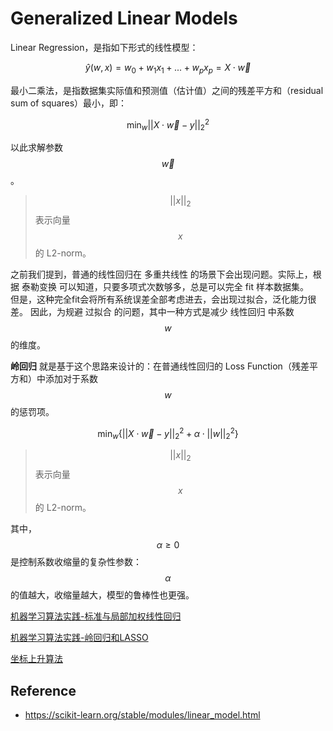 <!-- toc -->

# Generalized Linear Models


Linear Regression，是指如下形式的线性模型：

$$
\hat{y}(w, x) = w_0 + w_1 x_1 + ... + w_p x_p = X \cdot \vec{w}
$$

最小二乘法，是指数据集实际值和预测值（估计值）之间的残差平方和（residual sum of squares）最小，即：

$$
\min_w ||X \cdot \vec{w} - y||_2^2
$$

以此求解参数 $$\vec{w}$$。

> $$||x||_2$$ 表示向量 $$x$$ 的 L2-norm。

之前我们提到，普通的线性回归在 多重共线性 的场景下会出现问题。实际上，根据 泰勒变换 可以知道，只要多项式次数够多，总是可以完全 fit 样本数据集。   
但是，这种完全fit会将所有系统误差全部考虑进去，会出现过拟合，泛化能力很差。 因此，为规避 过拟合 的问题，其中一种方式是减少 线性回归 中系数 $$w$$ 的维度。

**岭回归** 就是基于这个思路来设计的：在普通线性回归的 Loss Function（残差平方和）中添加对于系数 $$w$$ 的惩罚项。

$$
\min_{w} \{ ||X \cdot \vec{w} - y||_2^2 + \alpha \cdot ||w||_2^2 \}
$$

> $$||x||_2$$ 表示向量 $$x$$ 的 L2-norm。

其中， $$\alpha \geq 0$$ 是控制系数收缩量的复杂性参数：$$ \alpha $$ 的值越大，收缩量越大，模型的鲁棒性也更强。







[机器学习算法实践-标准与局部加权线性回归](https://zhuanlan.zhihu.com/p/30422174)

[机器学习算法实践-岭回归和LASSO](https://zhuanlan.zhihu.com/p/30535220)

[坐标上升算法](http://pytlab.github.io/2017/09/01/%E6%9C%BA%E5%99%A8%E5%AD%A6%E4%B9%A0%E7%AE%97%E6%B3%95%E5%AE%9E%E8%B7%B5-SVM%E4%B8%AD%E7%9A%84SMO%E7%AE%97%E6%B3%95/)

## Reference

- https://scikit-learn.org/stable/modules/linear_model.html


